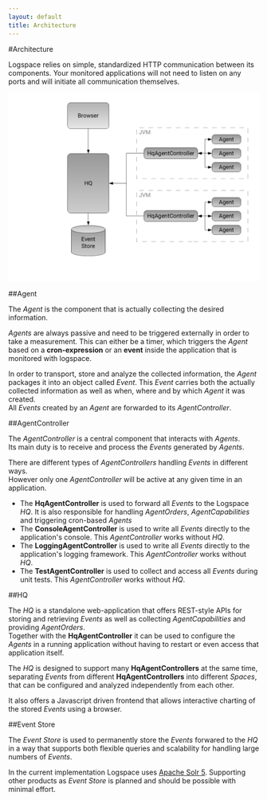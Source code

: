 ```yaml
---
layout: default
title: Architecture
---
```


#Architecture

Logspace relies on simple, standardized HTTP communication between its components.
Your monitored applications will not need to listen on any ports and will initiate all communication themselves.

![logspace architecture](/assets/images/architecture.png)



##Agent

The *Agent* is the component that is actually collecting the desired information.<br/>

*Agents* are always passive and need to be triggered externally in order to take a measurement. This can either be a timer, which triggers the *Agent* based on a **cron-expression** or an **event** inside the application that is monitored with logspace.

In order to transport, store and analyze the collected information, the *Agent* packages it into an object called *Event*. This *Event* carries both the actually collected information as well as when, where and by which *Agent* it was created.<br/>
All *Events* created by an *Agent* are forwarded to its *AgentController*.


##AgentController

The *AgentController* is a central component that interacts with *Agents*.<br/>
Its main duty is to receive and process the *Events* generated by *Agents*.

There are different types of *AgentControllers* handling *Events* in different ways.<br/>
However only one *AgentController* will be active at any given time in an application.

* The **HqAgentController** is used to forward all *Events* to the Logspace *HQ*. It is also responsible for handling *AgentOrders*, *AgentCapabilities* and triggering cron-based *Agents*
* The **ConsoleAgentController** is used to write all *Events* directly to the application's console. This *AgentController* works without *HQ*.
* The **LoggingAgentController** is used to write all *Events* directly to the application's logging framework. This *AgentController* works without *HQ*.
* The **TestAgentController** is used to collect and access all *Events* during unit tests. This *AgentController* works without *HQ*.

##HQ

The *HQ* is a standalone web-application that offers REST-style APIs for storing and retrieving *Events* as well as collecting *AgentCapabilities* and providing *AgentOrders*.<br/>
Together with the **HqAgentController** it can be used to configure the *Agents* in a running application without having to restart or even access that application itself.

The *HQ* is designed to support many **HqAgentControllers** at the same time, separating *Events* from different **HqAgentControllers** into different *Spaces*, that can be configured and analyzed independently from each other.

It also offers a Javascript driven frontend that allows interactive charting of the stored *Events* using a browser.


##Event Store

The *Event Store* is used to permanently store the *Events* forwared to the *HQ* in a way that supports both flexible queries and scalability for handling large numbers of *Events*.

In the current implementation Logspace uses [Apache Solr 5](http://lucene.apache.org/solr/).
Supporting other products as *Event Store* is planned and should be possible with minimal effort.
